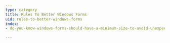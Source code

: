```yaml
---
type: category
title: Rules To Better Windows Forms
uid: rules-to-better-windows-forms
index:
- do-you-know-windows-forms-should-have-a-minimum-size-to-avoid-unexpected-ui-behavior

---
```

 

